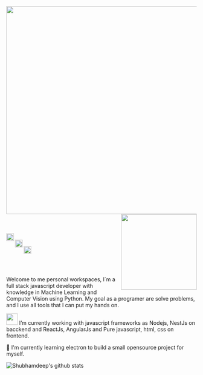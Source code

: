
<img align="left" src="https://pm1.narvii.com/6862/4494394a228b98ff79d4a66aef4a9cd3363c37ear1-1500-500v2_hq.jpg" width="550px">
<img align="right" src="https://i.pinimg.com/originals/ee/40/77/ee4077eb97edeba392079bfdae313ebe.gif" width="200px">
<br><br><br>
<a href="https://www.linkedin.com/in/jarndev/">
  <img align="left" alt="Alfredo Neto | Linkedin" width="20px" src="https://github.com/TheDudeThatCode/TheDudeThatCode/blob/master/Assets/Linkedin.svg" />
</a>
<br>
<a href="https://twitter.com/JarnDev">
  <img align="left" alt="Alfredo Neto | Twitter" width="20px" src="https://github.com/TheDudeThatCode/TheDudeThatCode/blob/master/Assets/Twitter.svg" />
</a>
<br>
<a href="mailto:jarn.dev@gmail.com">
  <img align="left" alt="Alfredo Neto | Gmail" width="20px" src="https://github.com/TheDudeThatCode/TheDudeThatCode/blob/master/Assets/Gmail.svg" />
</a>

<br><br><br>



<!--
**JarnDev/JarnDev** is a ✨ _special_ ✨ repository because its `README.md` (this file) appears on your GitHub profile.

Here are some ideas to get you started:

- 🔭 I’m currently working on ...
- 🌱 I’m currently learning ...
- 👯 I’m looking to collaborate on ...
- 🤔 I’m looking for help with ...
- 💬 Ask me about ...
- 📫 How to reach me: ...
- 😄 Pronouns: ...
- ⚡ Fun fact: ...
-->

Welcome to me personal workspaces, I`m a full stack javascript developer with knowledge in Machine Learning and Computer Vision using Python. My goal as a programer are solve problems, and I use all tools that I can put my hands on.

<img src="https://github.com/TheDudeThatCode/TheDudeThatCode/blob/master/Assets/Developer.gif" width="30px"> I’m currently working with javascript frameworks as Nodejs, NestJs on bacckend and ReactJs, AngularJs and Pure javascript, html, css on frontend.

:book: I'm currently learning electron to build a small opensource project for myself.

![Shubhamdeep's github stats](https://github-readme-stats.vercel.app/api?username=JarnDev&show_icons=true&hide_border=true&hide=["stars","prs"])
